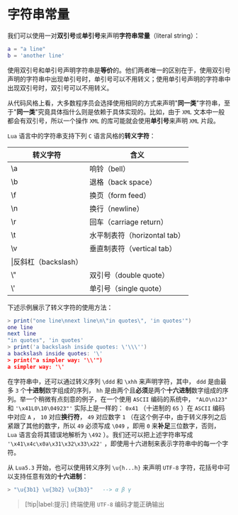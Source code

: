 # 字符串常量

我们可以使用一对**双引号**或**单引号**来声明**字符串常量**（literal string）：

```lua
a = "a line"
b = 'another line'
```

使用双引号和单引号声明字符串是**等价**的。他们两者唯一的区别在于，使用双引号声明的字符串中出现单引号时，单引号可以不用转义；使用单引号声明的字符串中出现双引号时，双引号可以不用转义。

从代码风格上看，大多数程序员会选择使用相同的方式来声明"**同一类**"字符串，至于"**同一类**"究竟具体指什么则是依赖于具体实现的。比如，由于 `XML` 文本中一般都会有双引号，所以一个操作 `XML` 的库可能就会使用**单引号**来声明 `XML` 片段。

`Lua` 语言中的字符串支持下列 `C` 语言风格的**转义字符**：

|转义字符|含义|
|-----|-----|
|\\a|响铃（bell）|
|\\b|退格（back space）|
|\\f|换页（form feed）|
|\\n|换行（newline）|
|\\r|回车（carriage return）|
|\\t|水平制表符（horizontal tab）|
|\\v|垂直制表符（vertical tab）|
|\\|反斜杠（backslash）|
|\\"|双引号（double quote）|
|\\'|单引号（single quote）|

下述示例展示了转义字符的使用方法：

```lua
> print("one line\nnext line\n\"in quotes\", 'in quotes'")
one line
next line
"in quotes", 'in quotes'
> print('a backslash inside quotes: \'\\\'')
a backslash inside quotes: '\'
> print("a simpler way: '\\'")
a simpler way: '\'
```

在字符串中，还可以通过转义序列 `\ddd` 和 `\xhh` 来声明字符，其中， `ddd` 是由最多 `3` 个**十进制**数字组成的序列， `hh` 是由两个且**必须**是两个**十六进制**数字组成的序列。举一个稍微有点刻意的例子，在一个使用 `ASCII` 编码的系统中， `"ALO\n123"` 和 `'\x41L0\10\04923"'` 实际上是一样的： `0x41` （十进制的 `65` ）在 `ASCII` 编码中对应 `A` ， `10` 对应**换行符**， `49` 对应数字 `1` （在这个例子中，由于转义序列之后紧跟了其他的数字，所以 `49` 必须写成 `\049` ，即用 `0` 来**补足**三位数字，否则， `Lua` 语言会将其错误地解析为 `\492` ）。我们还可以把上述字符串写成 `'\x41\x4c\x0a\x31\x32\x33\x22'` ，即使用十六进制来表示字符串中的每一个字符。

从 `Lua5.3` 开始，也可以使用转义序列 `\u{h...h}` 来声明 `UTF-8` 字符，花括号中可以支持任意有效的**十六进制**：

```lua
> "\u{3b1} \u{3b2} \u{3b3}"   --> α β γ
```

> [!tip|label:提示]
> 终端使用 `UTF-8` 编码才能正确输出

